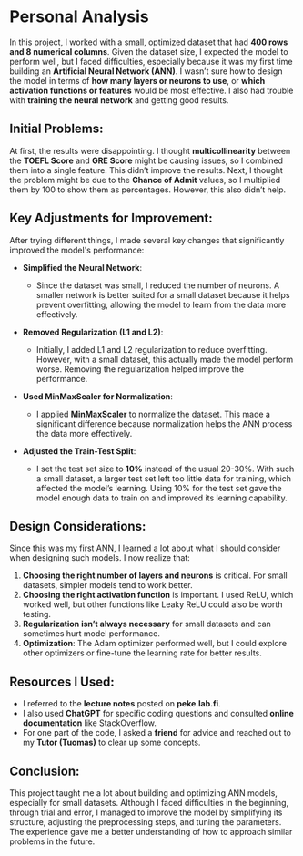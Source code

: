 # Personal Analysis

In this project, I worked with a small, optimized dataset that had **400 rows and 8 numerical columns**. Given the dataset size, I expected the model to perform well, but I faced difficulties, especially because it was my first time building an **Artificial Neural Network (ANN)**. I wasn’t sure how to design the model in terms of **how many layers or neurons to use**, or **which activation functions or features** would be most effective. I also had trouble with **training the neural network** and getting good results.

## Initial Problems:
At first, the results were disappointing. I thought **multicollinearity** between the **TOEFL Score** and **GRE Score** might be causing issues, so I combined them into a single feature. This didn’t improve the results. Next, I thought the problem might be due to the **Chance of Admit** values, so I multiplied them by 100 to show them as percentages. However, this also didn’t help.

## Key Adjustments for Improvement:
After trying different things, I made several key changes that significantly improved the model's performance:

- **Simplified the Neural Network**: 
  - Since the dataset was small, I reduced the number of neurons. A smaller network is better suited for a small dataset because it helps prevent overfitting, allowing the model to learn from the data more effectively.

- **Removed Regularization (L1 and L2)**: 
  - Initially, I added L1 and L2 regularization to reduce overfitting. However, with a small dataset, this actually made the model perform worse. Removing the regularization helped improve the performance.

- **Used MinMaxScaler for Normalization**: 
  - I applied **MinMaxScaler** to normalize the dataset. This made a significant difference because normalization helps the ANN process the data more effectively.

- **Adjusted the Train-Test Split**: 
  - I set the test set size to **10%** instead of the usual 20-30%. With such a small dataset, a larger test set left too little data for training, which affected the model’s learning. Using 10% for the test set gave the model enough data to train on and improved its learning capability.

## Design Considerations:
Since this was my first ANN, I learned a lot about what I should consider when designing such models. I now realize that:
1. **Choosing the right number of layers and neurons** is critical. For small datasets, simpler models tend to work better.
2. **Choosing the right activation function** is important. I used ReLU, which worked well, but other functions like Leaky ReLU could also be worth testing.
3. **Regularization isn’t always necessary** for small datasets and can sometimes hurt model performance.
4. **Optimization**: The Adam optimizer performed well, but I could explore other optimizers or fine-tune the learning rate for better results.

## Resources I Used:
- I referred to the **lecture notes** posted on **peke.lab.fi**.
- I also used **ChatGPT** for specific coding questions and consulted **online documentation** like StackOverflow.
- For one part of the code, I asked a **friend** for advice and reached out to my **Tutor (Tuomas)** to clear up some concepts.

## Conclusion:
This project taught me a lot about building and optimizing ANN models, especially for small datasets. Although I faced difficulties in the beginning, through trial and error, I managed to improve the model by simplifying its structure, adjusting the preprocessing steps, and tuning the parameters. The experience gave me a better understanding of how to approach similar problems in the future.

